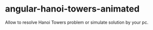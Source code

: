 # angular-hanoi-towers-animated
Allow to resolve Hanoi Towers problem or simulate solution by your pc.

